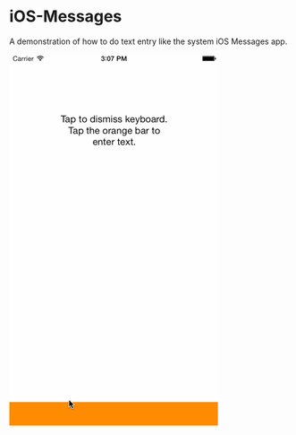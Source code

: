 # iOS-Messages
A demonstration of how to do text entry like the system iOS Messages app.

![alt tag](https://github.com/jslinker/iOS-Messages/blob/master/KeyboardUtil.gif)
